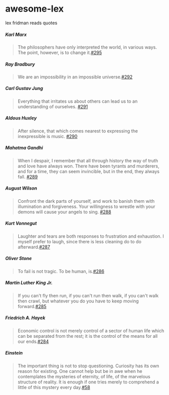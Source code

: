 # awesome-lex
lex fridman reads quotes

##### Karl Marx
>The philosophers have only interpreted the world, in various ways. The point, however, is to change it.[#295](https://youtu.be/o0Bi-q89j5Y?t=10406)

##### Ray Bradbury
>We are an impossibility in an impossible universe.[#292](https://youtu.be/KBZP4rLk6bk?t=15190)

##### Carl Gustav Jung
>Everything that irritates us about others can lead us to an understanding of ourselves. [#291](https://youtu.be/f0un-l1L8Zw?t=6103)

##### Aldous Huxley
>After silence, that which comes nearest to expressing the inexpressible is music. [#290](https://youtu.be/jvGZkf87aCs?t=7897)

##### Mahatma Gandhi
>When I despair, I remember that all through history the way of truth and love have always won. There have been tyrants and murderers, and for a time, they can seem invincible, but in the end, they always fall. [#289](https://youtu.be/2a7CDKqWcZ0?t=9635)

##### August Wilson
>Confront the dark parts of yourself, and work to banish them with illumination and forgiveness. Your willingness to wrestle with your demons will cause your angels to sing. [#288](https://youtu.be/iZjby1LkTWQ?t=15272)

##### Kurt Vonnegut
>Laughter and tears are both responses to frustration and exhaustion. I myself prefer to laugh, since there is less cleaning do to do afterward.[#287](https://youtu.be/tOTenjh_8hw?t=5923)

##### Oliver Stone
>To fail is not tragic. To be human, is.[#286](https://youtu.be/ygAqYC8JOQI?t=6736)

##### Martin Luther King Jr.
>If you can't fly then run, if you can't run then walk, if you can't walk then crawl, but whatever you do you have to keep moving forward.[#285](https://youtu.be/YbJZnShMQAo?t=12716a)

##### Friedrich A. Hayek
>Economic control is not merely control of a sector of human life which can be separated from the rest; it is the control of the means for all our ends.[#284](https://youtu.be/gp4U5aH_T6A?t=15252)

##### Einstein
>The important thing is not to stop questioning. Curiosity has its own reason for existing. One cannot help but be in awe when he contemplates the mysteries of eternity, of life, of the marvelous structure of reality. It is enough if one tries merely to comprehend a little of this mystery every day.[#58](https://youtu.be/3qMemn__kK8?t=3475)
